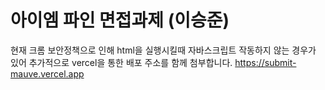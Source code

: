 # 아이엠 파인 면접과제 (이승준)
현재 크롬 보안정책으로 인해 html을 실행시킬때 자바스크립트 작동하지 않는 경우가 있어 추가적으로 vercel을 통한 배포 주소를 함께 첨부합니다.
https://submit-mauve.vercel.app

